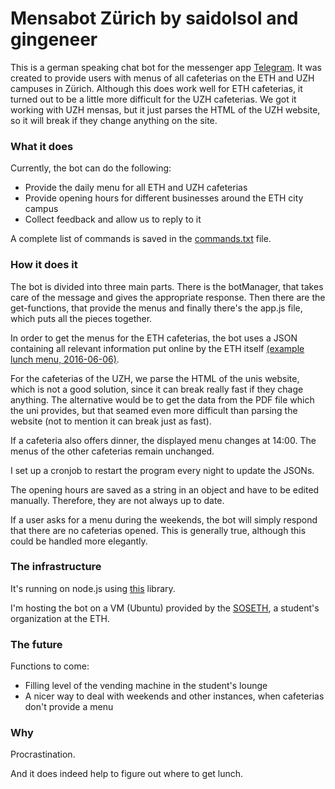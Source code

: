 # Mensabot Zürich by saidolsol and gingeneer

This is a german speaking chat bot for the messenger app [Telegram](https://telegram.org). It was created to provide users with menus of all cafeterias on the ETH and UZH campuses in Zürich. Although this does work well for ETH cafeterias, it turned out to be a little more difficult for the UZH cafeterias. We got it working with UZH mensas, but it just parses the HTML of the UZH website, so it will break if they change anything on the site.

### What it does

Currently, the bot can do the following:
* Provide the daily menu for all ETH and UZH cafeterias
* Provide opening hours for different businesses around the ETH city campus
* Collect feedback and allow us to reply to it

A complete list of commands is saved in the [commands.txt](https://github.com/saidolsol/mensabot_js/blob/master/commands.txt) file.

### How it does it

The bot is divided into three main parts. There is the botManager, that takes care of the message and gives the appropriate response. Then there are the get-functions, that provide the menus and finally there's the app.js file, which puts all the pieces together.

In order to get the menus for the ETH cafeterias, the bot uses a JSON containing all relevant information put online by the ETH itself [(example lunch menu, 2016-06-06)](https://www.webservices.ethz.ch/gastro/v1/RVRI/Q1E1/meals/de/2016-06-06/lunch). 

For the cafeterias of the UZH, we parse the HTML of the unis website, which is not a good solution, since it can break really fast if they chage anything. The alternative would be to get the data from the PDF file which the uni provides, but that seamed even more difficult than parsing the website (not to mention it can break just as fast).

If a cafeteria also offers dinner, the displayed menu changes at 14:00. The menus of the other cafeterias remain unchanged. 

I set up a cronjob to restart the program every night to update the JSONs.

The opening hours are saved as a string in an object and have to be edited manually. Therefore, they are not always up to date.

If a user asks for a menu during the weekends, the bot will simply respond that there are no cafeterias opened. This is generally true, although this could be handled more elegantly.

### The infrastructure

It's running on node.js using [this](https://github.com/yagop/node-telegram-bot-api) library. 

I'm hosting the bot on a VM (Ubuntu) provided by the [SOSETH](http://sos.ethz.ch/ressorts/vsos/), a student's organization at the ETH.

### The future

Functions to come:
* Filling level of the vending machine in the student's lounge
* A nicer way to deal with weekends and other instances, when cafeterias don't provide a menu

### Why

Procrastination.

And it does indeed help to figure out where to get lunch.
